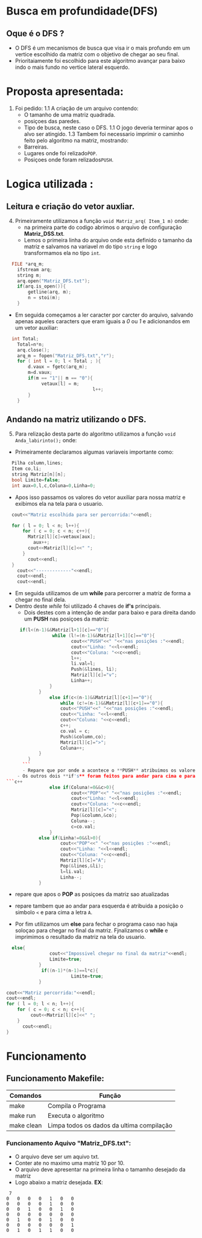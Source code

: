  # Busca em profundidade(DFS)

 ## Oque é o DFS ?
  - O DFS é um mecanismos de busca que visa ir o mais profundo em um vertice escolhido da matriz com o objetivo de chegar ao seu final.
  - Prioritaiamente foi escolhido para este algoritmo avançar para baixo indo o mais fundo no vertice lateral esquerdo.

# Proposta apresentada:
 1. Foi pedido:
   1.1 A criação de um arquivo contendo:
      - O tamanho de uma matriz quadrada. 
      - posiçoes das paredes.
      - Tipo de busca, neste caso o DFS.
   1.1 O jogo deveria terminar apos o alvo ser atingido.
   1.3 Tambem foi necessario imprimir o caminho feito pelo algoritmo na matriz, mostrando:
      - Barreiras.
      - Lugares onde foi relizado`ṔOP`.
      - Posiçoes onde foram relizados`PUSH`.

 # Logica utilizada :

 ## Leitura e criação do vetor auxliar.
   4. Primeiramente utilizamos a função `void Matriz_arq( Item_1 m)` onde:
      - na primeira parte do codigo abrimos o arquivo de configuração **Matriz_DSS.txt**.
      - Lemos o primeira linha do arquivo onde esta definido o tamanho da matriz e salvamos na variavel *m* do tipo `string` e logo transformamos ela no tipo `int`.
```c++
  FILE *arq_m;
	ifstream arq;
	string m;
	arq.open("Matriz_DFS.txt");
	if(arq.is_open()){
		getline(arq, m);
		n = stoi(m);
	}
```

- Em seguida começamos a ler caracter por carcter do arquivo, salvando apenas aqueles caracters que eram iguais a *0* ou *1* e adicionandos em um vetor auxiliar:

```c++
  int Total;
	Total=n*n;
	arq.close();
	arq_m = fopen("Matriz_DFS.txt","r");
	for ( int l = 0; l < Total ; ){
		d.vaux = fgetc(arq_m);
		m=d.vaux;
		if(m == "1"|| m == "0"){
			 vetaux[l] = m;
								l++;
		}
	}

```

## Andando na matriz utilizando o DFS.


 5. Para relização desta parte do algoritmo utilizamos a função `void Anda_labirinto();` onde:
  - Primeiramente declaramos algumas variaveis importante como:
```c++
  Pilha column,lines;
  Item co,li;	
  string Matriz[n][n];
  bool Limite=false;
  int aux=0,l,c,Coluna=0,Linha=0;
```
  - Apos isso passamos os valores do vetor auxiliar para nossa matriz e exibimos ela na tela para o usuario.

```c++
  cout<<"Matriz escolhida para ser percorrida:"<<endl;

  for ( l = 0; l < n; l++){
      for ( c = 0; c < n; c++){ 
        Matriz[l][c]=vetaux[aux];
          aux++;
        cout<<Matriz[l][c]<<" ";
      } 
        cout<<endl;
  }
    cout<<"-------------"<<endl;
    cout<<endl;
    cout<<endl;
```
  -  Em seguida utilizamos de um **while** para percorrer a matriz de forma a chegar no final dela.
  - Dentro deste *while* foi utilizado 4 chaves de **if's** principais.
    - Dois destes com a intenção de andar para baixo e para direita dando um **PUSH** nas posiçoes da matriz:
```c++
     if(l<(n-1)&&Matriz[l+1][c]=="0"){
				 while (l!=(n-1)&&Matriz[l+1][c]=="0"){
						cout<<"PUSH"<<" "<<"nas posições :"<<endl;
						cout<<"Linha: "<<l<<endl;
						cout<<"Coluna: "<<c<<endl;
					    l++; 
						li.val=l;
						Push(&lines, li);
						Matriz[l][c]="v"; 	
						Linha++;				
				}		
			}
				else if(c<(n-1)&&Matriz[l][c+1]=="0"){
					while (c!=(n-1)&&Matriz[l][c+1]=="0"){
					cout<<"PUSH"<<" "<<"nas posições :"<<endl;
					cout<<"Linha: "<<l<<endl;
					cout<<"Coluna: "<<c<<endl;
					c++;
					co.val = c;
					Push(&column,co);
					Matriz[l][c]=">";
					Coluna++;	
			}	
		}
      ```
      - Repare que por onde a acontece o **PUSH** atribuimos os valore de `V` para baixo e `>` para direita.
    - Os outros dois **if's** foram feitos para andar para cima e para esquerda dando um **POP** na posiçao atual da matriz:
```c++
				else if(Coluna!=0&&c>0){
						cout<<"POP"<<" "<<"nas posições :"<<endl;
						cout<<"Linha: "<<l<<endl;
						cout<<"Coluna: "<<c<<endl;
						Matriz[l][c]="<";
						Pop(&column,&co);
						Coluna--;
						c=co.val; 				
				}
			else if(Linha!=0&&l>0){
					cout<<"POP"<<" "<<"nas posições :"<<endl;
					cout<<"Linha: "<<l<<endl;
					cout<<"Coluna: "<<c<<endl;
					Matriz[l][c]="A";
					Pop(&lines,&li);
					l=li.val;
					Linha--;	
			}
```
  - repare que apos o **POP** as posiçoes da matriz sao atualizadas
  - repare tambem que ao andar para esquerda é atribuida a posição o simbolo `<` e para cima a letra `A`.
    
  - Por fim utilizamos um **else** para fechar o programa caso nao haja soloçao para chegar no final da matriz. Fjnalizamos o **while** e imprimimos o resultado da matriz na tela do usuario.
```C++
  else{
				cout<<"Impossivel chegar no final da matriz"<<endl;
				Limite=true;
			}
			 if((n-1)*(n-1)==l*c){
						Limite=true;
			}

cout<<"Matriz percorrida:"<<endl; 
cout<<endl;
for ( l = 0; l < n; l++){
  	for ( c = 0; c < n; c++){ 
		 cout<<Matriz[l][c]<<" ";
  	}
	  cout<<endl;
}
```

# Funcionamento 
   
 ## Funcionamento Makefile:
                                                                   
 |      Comandos       |        Função       |
 | ------------------- | ------------------- |
 |         make        |  Compila o Programa |
 |       make run      | Executa o algoritmo |
 |       make clean    | Limpa todos os dados da ultima compilação|
 ### Funcionamento Aquivo **"Matriz_DFS.txt"**:
 
 - O arquivo deve ser um aquivo txt.
 - Conter ate no maximo uma matriz 10 por 10.
 - O arquivo deve apresentar na primeira linha o tamamho desejado da matriz 
 - Logo abaixo a matriz desejada.
 **EX**:
```
 7
0   0   0   0   1   0   0
0   0   0   0   1   0   0
0   0   1   0   0   1   0
0   0   0   0   0   0   0
0   1   0   0   1   0   0
0   0   0   0   0   0   1
0   1   0   1   1   0   0 
``` 